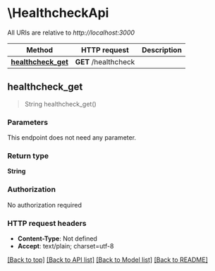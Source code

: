 # \HealthcheckApi

All URIs are relative to *http://localhost:3000*

Method | HTTP request | Description
------------- | ------------- | -------------
[**healthcheck_get**](HealthcheckApi.md#healthcheck_get) | **GET** /healthcheck | 



## healthcheck_get

> String healthcheck_get()


### Parameters

This endpoint does not need any parameter.

### Return type

**String**

### Authorization

No authorization required

### HTTP request headers

- **Content-Type**: Not defined
- **Accept**: text/plain; charset=utf-8

[[Back to top]](#) [[Back to API list]](../README.md#documentation-for-api-endpoints) [[Back to Model list]](../README.md#documentation-for-models) [[Back to README]](../README.md)

